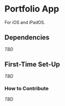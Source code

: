 # Portfolio App

For iOS and iPadOS.

## Dependencies

*TBD*

## First-Time Set-Up

*TBD*

### How to Contribute

*TBD*